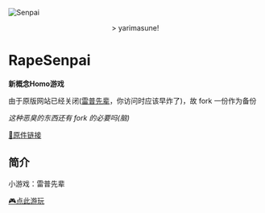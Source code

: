 <p>

![Senpai](https://github.com/AaBbCcDd1919/RapeSenpai/blob/main/static/image/ClickBefore.png?raw=true#pic_center)

<center> > yarimasune! </center>

</p>

<div>

# RapeSenpai
**新概念Homo游戏**

由于原版网站已经关闭([雷普先辈](https://xiaohuang257.github.io/RapeSenpai/index.html)，你访问时应该早炸了)，故 fork 一份作为备份

<i>这种恶臭的东西还有 fork 的必要吗(脑)</i>

[📎原件链接](https://github.com/Xiaohuang257/RapeSenpai)

</div>

## 简介
小游戏：雷普先辈

[🎮点此游玩](https://aabbccdd1919.github.io/RapeSenpai/)

